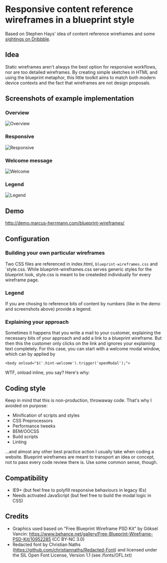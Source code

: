 # Responsive content reference wireframes in a blueprint style

Based on Stephen Hays' idea of content reference wireframes and some [sightings on Dribbble](https://dribbble.com/shots/782399-Blueprint-Wireframe).

## Idea

Static wireframes aren't always the best option for responsive workflows, nor are too detailed wireframes. By creating simple sketches in HTML and using the blueprint metaphor, this little toolkit aims to match both modern device contexts and the fact that wireframes are not design proposals.

## Screenshots of example implementation
### Overview
![Overview](http://demo.marcus-herrmann.com/blueprint-wireframes/demo/1.png)

### Responsive
![Responsive](http://demo.marcus-herrmann.com/blueprint-wireframes/demo/3.png)

### Welcome message
![Welcome](http://demo.marcus-herrmann.com/blueprint-wireframes/demo/2.png)

### Legend
![Legend](http://demo.marcus-herrmann.com/blueprint-wireframes/demo/4.png)

## Demo
http://demo.marcus-herrmann.com/blueprint-wireframes/

## Configuration
### Building your own particular wireframes
Two CSS files are referenced in index.html, `blueprint-wireframes.css` and `style.css. While blueprint-wireframes.css serves generic styles for the blueprint look, style.css is meant to be  createded individually for every wireframe page.

### Legend
If you are chosing to reference bits of content by numbers (like in the demo and screenshots above) provide a legend.

### Explaining your approach
Sometimes it happens that you write a mail to your customer, explaining the necessary bits of your approach and add a link to a blueprint wireframe. But then this the customer only clicks on the link and ignores your explaining text completely. For this case, you can start with a welcome modal window, which can by applied by

 ```
<body onload="$('.hint-welcome').trigger('openModal');">
 ```

WTF, onload inline, you say? Here's why:

## Coding style
Keep in mind that this is non-production, throwaway code. That's why I avoided on purpose:

* Minification of scripts and styles
* CSS Preprocessors
* Performance tweeks
* BEM/OOCSS
* Build scripts
* Linting

…and almost any other best practice action I usually take when coding a website. Blueprint wireframes are meant to transport an idea or concept, not to pass every code review there is. Use some common sense, though.

## Compatibility
* IE9+ (but feel free to polyfill responsive behaviours in legacy IEs)
* Needs activated JavaScript (but feel free to build the modal logic in CSS)

## Credits
* Graphics used based on "Free Blueprint Wireframe PSD Kit" by Göksel Vancin: https://www.behance.net/gallery/Free-Blueprint-Wireframe-PSD-Kit/10952285 (CC BY-NC 3.0)
* Redacted font by Christian Naths (https://github.com/christiannaths/Redacted-Font) and licensed   under the SIL Open Font License, Version 1.1 (see /fonts/OFL.txt)